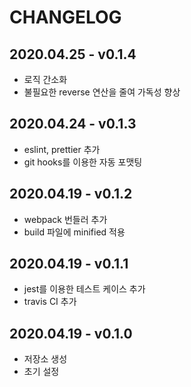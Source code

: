 # CHANGELOG

## 2020.04.25 - v0.1.4

- 로직 간소화
- 불필요한 reverse 연산을 줄여 가독성 향상

## 2020.04.24 - v0.1.3

- eslint, prettier 추가
- git hooks를 이용한 자동 포맷팅

## 2020.04.19 - v0.1.2

- webpack 번들러 추가
- build 파일에 minified 적용

## 2020.04.19 - v0.1.1

- jest를 이용한 테스트 케이스 추가
- travis CI 추가

## 2020.04.19 - v0.1.0

- 저장소 생성
- 초기 설정
